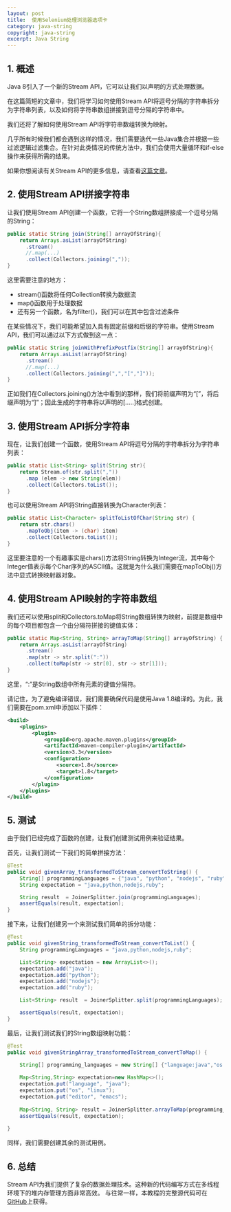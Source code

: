 ```yaml
---
layout: post
title:  使用Selenium处理浏览器选项卡
category: java-string
copyright: java-string
excerpt: Java String
---
```


## 1. 概述

Java 8引入了一个新的Stream API，它可以让我们以声明的方式处理数据。

在这篇简短的文章中，我们将学习如何使用Stream API将逗号分隔的字符串拆分为字符串列表，以及如何将字符串数组拼接到逗号分隔的字符串中。

我们还将了解如何使用Stream API将字符串数组转换为映射。

几乎所有时候我们都会遇到这样的情况，我们需要迭代一些Java集合并根据一些过滤逻辑过滤集合。在针对此类情况的传统方法中，我们会使用大量循环和if-else操作来获得所需的结果。

如果你想阅读有关Stream API的更多信息，请查看[这篇文章](https://www.tuyucheng.com/java-8-streams)。

## 2. 使用Stream API拼接字符串

让我们使用Stream API创建一个函数，它将一个String数组拼接成一个逗号分隔的String：

```java
public static String join(String[] arrayOfString){
    return Arrays.asList(arrayOfString)
      .stream()
      //.map(...)
      .collect(Collectors.joining(","));
}
```

这里需要注意的地方：

-   stream()函数将任何Collection转换为数据流
-   map()函数用于处理数据
-   还有另一个函数，名为filter()，我们可以在其中包含过滤条件

在某些情况下，我们可能希望加入具有固定前缀和后缀的字符串。使用Stream API，我们可以通过以下方式做到这一点：

```java
public static String joinWithPrefixPostfix(String[] arrayOfString){
    return Arrays.asList(arrayOfString)
      .stream()
      //.map(...)
      .collect(Collectors.joining(",","[","]"));
}
```

正如我们在Collectors.joining()方法中看到的那样，我们将前缀声明为“[”，将后缀声明为“]”；因此生成的字符串将以声明的[…..]格式创建。

## 3. 使用Stream API拆分字符串

现在，让我们创建一个函数，使用Stream API将逗号分隔的字符串拆分为字符串列表：

```java
public static List<String> split(String str){
    return Stream.of(str.split(","))
      .map (elem -> new String(elem))
      .collect(Collectors.toList());
}
```

也可以使用Stream API将String直接转换为Character列表：

```java
public static List<Character> splitToListOfChar(String str) {
    return str.chars()
      .mapToObj(item -> (char) item)
      .collect(Collectors.toList());
}
```

这里要注意的一个有趣事实是chars()方法将String转换为Integer流，其中每个Integer值表示每个Char序列的ASCII值。这就是为什么我们需要在mapToObj()方法中显式转换映射器对象。

## 4. 使用Stream API映射的字符串数组

我们还可以使用split和Collectors.toMap将String数组转换为映射，前提是数组中的每个项目都包含一个由分隔符拼接的键值实体：

```java
public static Map<String, String> arrayToMap(String[] arrayOfString) {
	return Arrays.asList(arrayOfString)
	  .stream()
	  .map(str -> str.split(":"))
	  .collect(toMap(str -> str[0], str -> str[1]));
}
```

这里，“:”是String数组中所有元素的键值分隔符。

请记住，为了避免编译错误，我们需要确保代码是使用Java 1.8编译的。为此，我们需要在pom.xml中添加以下插件：

```xml
<build>
    <plugins>
        <plugin>
            <groupId>org.apache.maven.plugins</groupId>
            <artifactId>maven-compiler-plugin</artifactId>
            <version>3.3</version>
            <configuration>
                <source>1.8</source>
                <target>1.8</target>
            </configuration>
        </plugin>
    </plugins>
</build>
```

## 5. 测试

由于我们已经完成了函数的创建，让我们创建测试用例来验证结果。

首先，让我们测试一下我们的简单拼接方法：

```java
@Test
public void givenArray_transformedToStream_convertToString() {
    String[] programmingLanguages = {"java", "python", "nodejs", "ruby"};
    String expectation = "java,python,nodejs,ruby";

    String result  = JoinerSplitter.join(programmingLanguages);
    assertEquals(result, expectation);
}
```

接下来，让我们创建另一个来测试我们简单的拆分功能：

```java
@Test
public void givenString_transformedToStream_convertToList() {
    String programmingLanguages = "java,python,nodejs,ruby";

    List<String> expectation = new ArrayList<>();
    expectation.add("java");
    expectation.add("python");
    expectation.add("nodejs");
    expectation.add("ruby");

    List<String> result  = JoinerSplitter.split(programmingLanguages);

    assertEquals(result, expectation);
}
```

最后，让我们测试我们的String数组映射功能：

```java
@Test
public void givenStringArray_transformedToStream_convertToMap() {

    String[] programming_languages = new String[] {"language:java","os:linux","editor:emacs"};
    
    Map<String,String> expectation=new HashMap<>();
    expectation.put("language", "java");
    expectation.put("os", "linux");
    expectation.put("editor", "emacs");
    
    Map<String, String> result = JoinerSplitter.arrayToMap(programming_languages);
    assertEquals(result, expectation);
    
}
```

同样，我们需要创建其余的测试用例。

## 6. 总结

Stream API为我们提供了复杂的数据处理技术。这种新的代码编写方式在多线程环境下的堆内存管理方面非常高效。
与往常一样，本教程的完整源代码可在[GitHub](https://github.com/tu-yucheng/taketoday-tutorial4j/tree/master/java-core-modules/java-string-algorithms-1)上获得。
